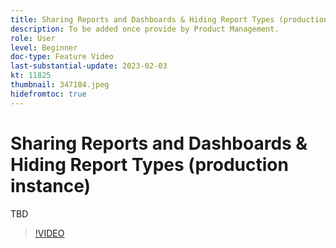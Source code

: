 ```yaml
---
title: Sharing Reports and Dashboards & Hiding Report Types (production instance)
description: To be added once provide by Product Management.
role: User
level: Beginner
doc-type: Feature Video
last-substantial-update: 2023-02-03
kt: 11825
thumbnail: 347184.jpeg
hidefromtoc: true
---
```


# Sharing Reports and Dashboards & Hiding Report Types (production instance)

TBD

>[!VIDEO](https://video.tv.adobe.com/v/347184/?quality=12&learn=on)
